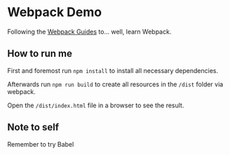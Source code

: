 # Webpack Demo
Following the [Webpack Guides](https://webpack.js.org/guides/) to... well, learn Webpack.


## How to run me
First and foremost run `npm install` to install all necessary dependencies.

Afterwards run `npm run build` to create all resources in the `/dist` folder via webpack.

Open the `/dist/index.html` file in a browser to see the result.


## Note to self
Remember to try Babel